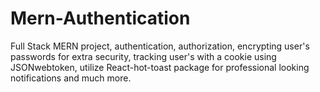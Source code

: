# Mern-Authentication
 Full Stack MERN project, authentication, authorization, encrypting user's passwords for extra security, tracking user's with a cookie using JSONwebtoken, utilize React-hot-toast package for professional looking notifications and much more.
